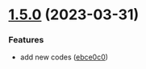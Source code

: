 # [1.5.0](https://github.com/arslonbekXX/semantic-versioning/compare/v1.4.0...v1.5.0) (2023-03-31)


### Features

* add new codes ([ebce0c0](https://github.com/arslonbekXX/semantic-versioning/commit/ebce0c02553750f7fd6ce67e683533e198ccef81))
